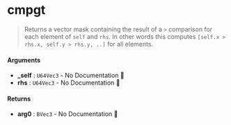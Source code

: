 # cmpgt

>  Returns a vector mask containing the result of a `>` comparison for each element of
>  `self` and `rhs`.
>  In other words this computes `[self.x > rhs.x, self.y > rhs.y, ..]` for all
>  elements.

#### Arguments

- **\_self** : `U64Vec3` \- No Documentation 🚧
- **rhs** : `U64Vec3` \- No Documentation 🚧

#### Returns

- **arg0** : `BVec3` \- No Documentation 🚧